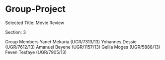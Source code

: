# Group-Project
Selected Title: Movie Review

Section: 3 

Group Members
Yanet Mekuria (UGR/7313/13)
Yohannes Dessie (UGR/7612/13)
Amanuel Beyene (UGR/1157/13)
Gelila Moges (UGR/5888/13)
Feven Tesfaye (UGR/7905/13)
